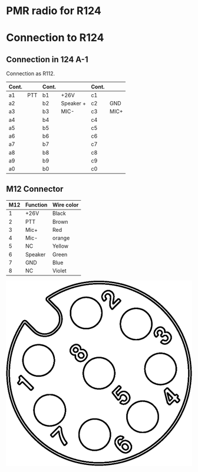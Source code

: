 # PMR radio for R124

# Connection to R124

## Connection in 124 A-1
Connection as R112. 

| Cont. |     | Cont. |           | Cont. |      |
|-------|-----|-------|-----------|-------|------|
| a1    | PTT | b1    | +26V      | c1    |      |
| a2    |     | b2    | Speaker + | c2    | GND  |
| a3    |     | b3    | MIC-      | c3    | MIC+ |
| a4    |     | b4    |           | c4    |      |
| a5    |     | b5    |           | c5    |      |
| a6    |     | b6    |           | c6    |      |
| a7    |     | b7    |           | c7    |      |
| a8    |     | b8    |           | c8    |      |
| a9    |     | b9    |           | c9    |      |
| a0    |     | b0    |           | c0    |      |

## M12 Connector

| M12 | Function | Wire color |
|-----|----------|------------|
| 1   | +26V     | Black      |
| 2   | PTT      | Brown      |
| 3   | Mic+     | Red        |
| 4   | Mic-     | orange     |
| 5   | NC       | Yellow     |
| 6   | Speaker  | Green      |
| 7   | GND      | Blue       |
| 8   | NC       | Violet     |

![img.png](Doc/Pic/M12_radio_connector.png)

